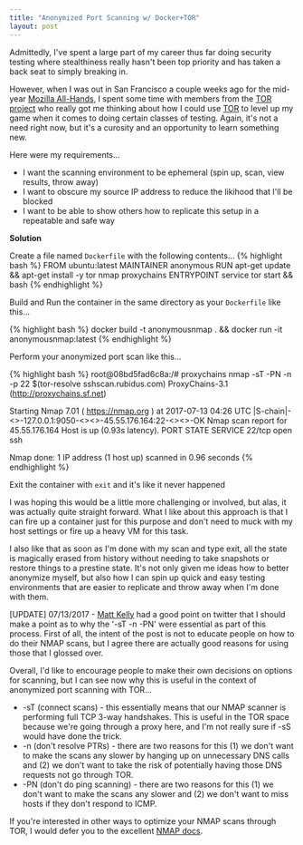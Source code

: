 ```yaml
---
title: "Anonymized Port Scanning w/ Docker+TOR"
layout: post
---
```


Admittedly, I've spent a large part of my career thus far doing security testing where stealthiness really hasn't been top priority and has taken a back seat to simply breaking in.

However, when I was out in San Francisco a couple weeks ago for the mid-year [Mozilla All-Hands](https://wiki.mozilla.org/All_Hands), I spent some time with members from the [TOR project](https://www.torproject.org/) who really got me thinking about how I could use [TOR](https://www.torproject.org/) to level up my game when it comes to doing certain classes of testing.  Again, it's not a need right now, but it's a curosity and an opportunity to learn something new.

Here were my requirements...

- I want the scanning environment to be ephemeral (spin up, scan, view results, throw away)
- I want to obscure my source IP address to reduce the likihood that I'll be blocked
- I want to be able to show others how to replicate this setup in a repeatable and safe way

**Solution**

Create a file named `Dockerfile` with the following contents...
{% highlight bash %}
FROM ubuntu:latest
MAINTAINER anonymous
RUN apt-get update && apt-get install -y tor nmap proxychains
ENTRYPOINT service tor start && bash
{% endhighlight %}

Build and Run the container in the same directory as your `Dockerfile` like this...

{% highlight bash %}
docker build -t anonymousnmap . && docker run -it anonymousnmap:latest
{% endhighlight %}

Perform your anonymized port scan like this...

{% highlight bash %}
root@08bd5fad6c8a:/# proxychains nmap -sT -PN -n -p 22 $(tor-resolve sshscan.rubidus.com)
ProxyChains-3.1 (http://proxychains.sf.net)

Starting Nmap 7.01 ( https://nmap.org ) at 2017-07-13 04:26 UTC
|S-chain|-<>-127.0.0.1:9050-<><>-45.55.176.164:22-<><>-OK
Nmap scan report for 45.55.176.164
Host is up (0.93s latency).
PORT   STATE SERVICE
22/tcp open  ssh

Nmap done: 1 IP address (1 host up) scanned in 0.96 seconds
{% endhighlight %}

Exit the container with `exit` and it's like it never happened

I was hoping this would be a little more challenging or involved, but alas, it was actually quite straight forward.  What I like about this approach is that I can fire up a container just for this purpose and don't need to muck with my host settings or fire up a heavy VM for this task.

I also like that as soon as I'm done with my scan and type exit, all the state is magically erased from history without needing to take snapshots or restore things to a prestine state.  It's not only given me ideas how to better anonymize myself, but also how I can spin up quick and easy testing environments that are easier to replicate and throw away when I'm done with them.

[UPDATE] 07/13/2017 - [Matt Kelly](https://twitter.com/breakersall/status/885498096213479424) had a good point on twitter that I should make a point as to why the '-sT -n -PN' were essential as part of this process.  First of all, the intent of the post is not to educate people on how to do their NMAP scans, but I agree there are actually good reasons for using those that I glossed over.

Overall, I'd like to encourage people to make their own decisions on options for scanning, but I can see now why this is useful in the context of anonymized port scanning with TOR...

- -sT (connect scans) - this essentially means that our NMAP scanner is performing full TCP 3-way handshakes.  This is useful in the TOR space because we're going through a proxy here, and I'm not really sure if -sS would have done the trick.
- -n (don't resolve PTRs) - there are two reasons for this (1) we don't want to make the scans any slower by hanging up on unnecessary DNS calls and (2) we don't want to take the risk of potentially having those DNS requests not go through TOR.
- -PN (don't do ping scanning) - there are two reasons for this (1) we don't want to make the scans  any slower  and (2) we don't want to miss hosts if they don't respond to ICMP.

If you're interested in other ways to optimize your NMAP scans through TOR, I would defer you to the excellent [NMAP docs](https://nmap.org/docs.html).
